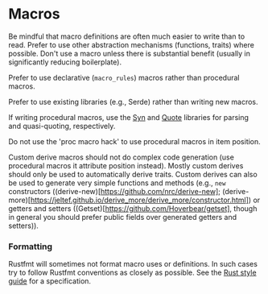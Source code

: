 # Macros

Be mindful that macro definitions are often much easier to write than to read.
Prefer to use other abstraction mechanisms (functions, traits) where possible.
Don't use a macro unless there is substantial benefit (usually in significantly reducing boilerplate).

Prefer to use declarative (`macro_rules`) macros rather than procedural macros.

Prefer to use existing libraries (e.g., Serde) rather than writing new macros.

If writing procedural macros, use the [Syn](https://github.com/dtolnay/syn) and [Quote](https://github.com/dtolnay/quote) libraries for parsing and quasi-quoting, respectively.

Do not use the 'proc macro hack' to use procedural macros in item position.

Custom derive macros should not do complex code generation (use procedural macros it attribute position instead).
Mostly custom derives should only be used to automatically derive traits.
Custom derives can also be used to generate very simple functions and methods (e.g., `new` constructors ((derive-new)[https://github.com/nrc/derive-new]; (derive-more)[https://jeltef.github.io/derive_more/derive_more/constructor.html]) or getters and setters ((Getset)[https://github.com/Hoverbear/getset], though in general you should prefer public fields over generated getters and setters)).

### Formatting

Rustfmt will sometimes not format macro uses or definitions.
In such cases try to follow Rustfmt conventions as closely as possible.
See the [Rust style guide](https://github.com/rust-lang/rfcs/tree/master/style-guide) for a specification.
